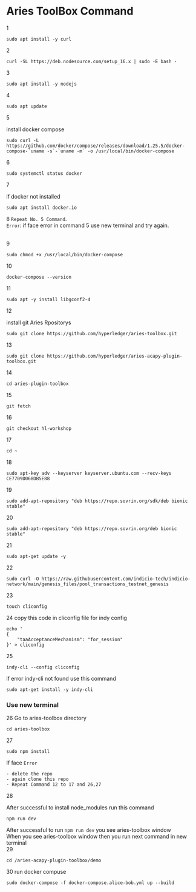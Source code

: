 # Aries ToolBox Command
1
```
sudo apt install -y curl
```
2
```
curl -SL https://deb.nodesource.com/setup_16.x | sudo -E bash -
```
3
```
sudo apt install -y nodejs
```
4
```
sudo apt update
```
5

install docker compose
```
sudo curl -L https://github.com/docker/compose/releases/download/1.25.5/docker-compose-`uname -s`-`uname -m` -o /usr/local/bin/docker-compose
```
6
```
sudo systemctl status docker
```
7

if docker not installed

```
sudo apt install docker.io
```
8 `Repeat No. 5 Command`.<br>
`Error`: if face error in command 5 use new terminal and try again.

<br>
9

```
sudo chmod +x /usr/local/bin/docker-compose
```

10
```
docker-compose --version
```
11
```
sudo apt -y install libgconf2-4
```
12

install git Aries Rpositorys
```
sudo git clone https://github.com/hyperledger/aries-toolbox.git
```
13
```
sudo git clone https://github.com/hyperledger/aries-acapy-plugin-toolbox.git
```
14
```
cd aries-plugin-toolbox
```
15
```
git fetch
```
16
```
git checkout hl-workshop
```
17
```
cd ~
``` 
18
```
sudo apt-key adv --keyserver keyserver.ubuntu.com --recv-keys CE7709D068DB5E88
```
19
```
sudo add-apt-repository "deb https://repo.sovrin.org/sdk/deb bionic stable"
```
20
```
sudo add-apt-repository "deb https://repo.sovrin.org/deb bionic stable"
```
21
```
sudo apt-get update -y
```
22
```
sudo curl -O https://raw.githubusercontent.com/indicio-tech/indicio-network/main/genesis_files/pool_transactions_testnet_genesis
```
23
```
touch cliconfig
```

24 copy this code in cliconfig file for indy config
```
echo '
{
    "taaAcceptanceMechanism": "for_session"
}' > cliconfig
```
25
```
indy-cli --config cliconfig
```
if error indy-cli not found 
use this command
```
sudo apt-get install -y indy-cli
```

### Use new terminal
26 Go to aries-toolbox directory

```
cd aries-toolbox
```
27
```
sudo npm install
```

If face `Error`
```
- delete the repo 
- again clone this repo
- Repeat Command 12 to 17 and 26,27

```
28 

After successful to install node_modules run this command
```
npm run dev
```
After successful to run `npm run dev` you see aries-toolbox window
<br>
When you see aries-toolbox window then you run next command in new terminal
<br>
29
```
cd /aries-acapy-plugin-toolbox/demo
```
30 run docker compuse
```
sudo docker-compose -f docker-compose.alice-bob.yml up --build
```


